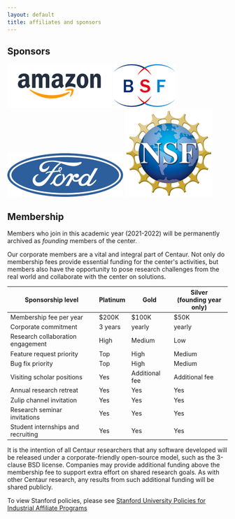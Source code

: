 ```yaml
---
layout: default
title: affiliates and sponsors
---
```


Sponsors
--------

![sponsor](/img/sponsors/amazon.png)
![sponsor](/img/sponsors/bsf.png)
![sponsor](/img/sponsors/ford.png)
![sponsor](/img/sponsors/nsf.png)

Membership
----------

Members who join in this academic year (2021-2022) will be permanently archived
as *founding* members of the center.

Our corporate members are a vital and integral part of Centaur.  Not only do
membership fees provide essential funding for the center's activities, but
members also have the opportunity to pose research challenges from the real
world and collaborate with the center on solutions.

| Sponsorship level                       | Platinum      |  Gold           | Silver<br/> (founding year only)  |
----------------------------------------- | ------------- | --------------- | ------------------------------------ |
| Membership fee per year                 | $200K         | $100K           | $50K                                 |
| Corporate commitment                    | 3 years       | yearly          | yearly                               |
| Research collaboration engagement       | High          | Medium          | Low                                  |
| Feature request priority                | Top           | High            | Medium                               |
| Bug fix priority                        | Top           | High            | Medium                               |
| Visiting scholar positions              | Yes           | Additional fee  | Additional fee                       |
| Annual research retreat                 | Yes           | Yes             | Yes                                  |
| Zulip channel invitation                | Yes           | Yes             | Yes                                  |
| Research seminar invitations            | Yes           | Yes             | Yes                                  |
| Student internships and recruiting      | Yes           | Yes             | Yes                                  |


It is the intention of all Centaur researchers that any software developed will be released under a corporate-friendly open-source model, such as the 3-clause BSD license. Companies may provide additional funding above the membership fee to support extra effort on shared research goals.  As with other Centaur research, any results from such additional funding will be shared publicly.

To view Stanford policies, please see [Stanford University Policies for Industrial Affiliate Programs](https://doresearch.stanford.edu/policies/research-policy-handbook/definitions-and-types-agreements/establishment-industrial-affiliates-and-related-membership-supported-programs)
